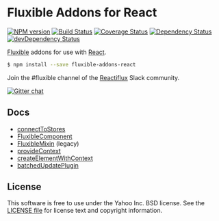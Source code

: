 # Fluxible Addons for React

[![NPM version](https://badge.fury.io/js/fluxible-addons-react.svg)](http://badge.fury.io/js/fluxible-addons-react)
[![Build Status](https://img.shields.io/travis/yahoo/fluxible-addons-react.svg)](https://travis-ci.org/yahoo/fluxible-addons-react)
[![Coverage Status](https://img.shields.io/coveralls/yahoo/fluxible-addons-react.svg)](https://coveralls.io/r/yahoo/fluxible-addons-react?branch=master)
[![Dependency Status](https://img.shields.io/david/yahoo/fluxible-addons-react.svg)](https://david-dm.org/yahoo/fluxible-addons-react)
[![devDependency Status](https://img.shields.io/david/dev/yahoo/fluxible-addons-react.svg)](https://david-dm.org/yahoo/fluxible-addons-react#info=devDependencies)

[Fluxible](https://github.com/yahoo/fluxible) addons for use with [React](https://github.com/facebook/react).

```bash
$ npm install --save fluxible-addons-react
```

Join the #fluxible channel of the [Reactiflux](http://reactiflux.com) Slack community.

[![Gitter chat](https://badges.gitter.im/gitterHQ/gitter.png)](https://gitter.im/yahoo/fluxible)

## Docs

 * [connectToStores](https://github.com/yahoo/fluxible-addons-react/blob/master/docs/api/connectToStores.md)
 * [FluxibleComponent](https://github.com/yahoo/fluxible-addons-react/blob/master/docs/api/FluxibleComponent.md)
 * [FluxibleMixin](https://github.com/yahoo/fluxible-addons-react/blob/master/docs/api/FluxibleMixin.md) (legacy)
 * [provideContext](https://github.com/yahoo/fluxible-addons-react/blob/master/docs/api/provideContext.md)
 * [createElementWithContext](https://github.com/yahoo/fluxible-addons-react/blob/master/docs/api/createElementWithContext.md)
 * [batchedUpdatePlugin](https://github.com/yahoo/fluxible-addons-react/blob/master/docs/api/batchedUpdatePlugin.md)

## License

This software is free to use under the Yahoo Inc. BSD license.
See the [LICENSE file][] for license text and copyright information.

[LICENSE file]: https://github.com/yahoo/fluxible-addons-react/blob/master/LICENSE.md
